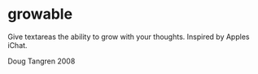 # growable

Give textareas the ability to grow with your thoughts. Inspired by Apples iChat.

Doug Tangren 2008